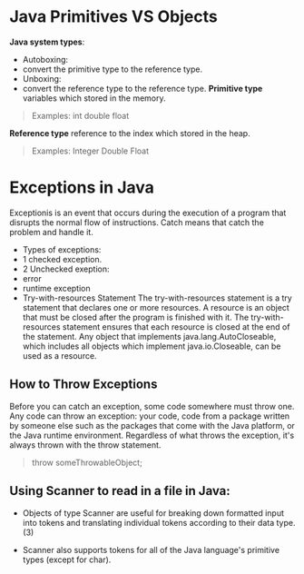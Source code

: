 # Java Primitives VS Objects

**Java system types**: 

* Autoboxing:
* convert the primitive type to the reference type.
* Unboxing:
* convert the reference type to the reference type.
**Primitive type**
variables which stored in the memory.
>Examples:
int
double
float

**Reference type**
reference to the index which stored in the heap.
>Examples:
Integer
Double
Float

# Exceptions in Java
Exceptionis is an event that occurs during the execution of a program that disrupts the normal flow of instructions.
Catch means that catch the problem and handle it.
* Types of exceptions:  
* 1 checked exception.
* 2 Unchecked exeption:
* error
* runtime exception
* Try-with-resources Statement
The try-with-resources statement is a try statement that declares one or more resources. A resource is an object that must be closed after the program is finished with it. The try-with-resources statement ensures that each resource is closed at the end of the statement. Any object that implements java.lang.AutoCloseable, which includes all objects which implement java.io.Closeable, can be used as a resource.

## How to Throw Exceptions
Before you can catch an exception, some code somewhere must throw one. Any code can throw an exception: your code, code from a package written by someone else such as the packages that come with the Java platform, or the Java runtime environment. Regardless of what throws the exception, it's always thrown with the throw statement.
>throw someThrowableObject;

## Using Scanner to read in a file in Java:

* Objects of type Scanner are useful for breaking down formatted input into tokens and translating individual tokens according to their data type.(3)

* Scanner also supports tokens for all of the Java language's primitive types (except for char).
